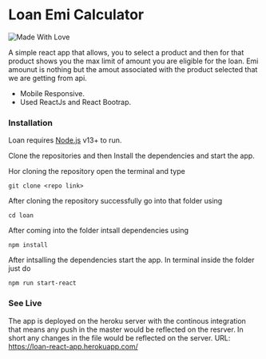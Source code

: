 # Loan Emi Calculator
![Made With Love](https://img.shields.io/badge/Made%20With-Love-orange.svg)

A simple react app that allows, you to select a product and then for that product shows you the max limit of amount you are eligible for the loan. Emi amounut is nothing but the amout associated with the product selected that we are getting from api.

  - Mobile Responsive.
  - Used ReactJs and React Bootrap.

### Installation

Loan  requires [Node.js](https://nodejs.org/) v13+ to run.

Clone the repositories and then Install the dependencies and start the app.

Hor cloning the repository open the terminal and type
```
git clone <repo link>
```

After cloning the repository successfully go into that folder using
```
cd loan
```

After coming into the folder intsall dependencies using
```
npm install
```
After intsalling the dependencies start the app. In terminal inside the folder just do
```
npm run start-react
```

### See Live
The app is deployed on the heroku server with the continous integration that means any push in the master would be reflected on the resrver. In short any changes in the file would be reflected on the server.
URL: https://loan-react-app.herokuapp.com/

